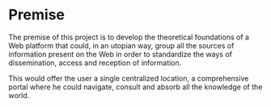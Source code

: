 # Premise
The premise of this project is to develop the theoretical foundations of a Web platform that could, in an utopian way, group all the sources of information present on the Web in order to standardize the ways of dissemination, access and reception of information.

This would offer the user a single centralized location, a comprehensive portal where he could navigate, consult and absorb all the knowledge of the world.

<!--On which level? app/software? — web browser? — operating system ?-->